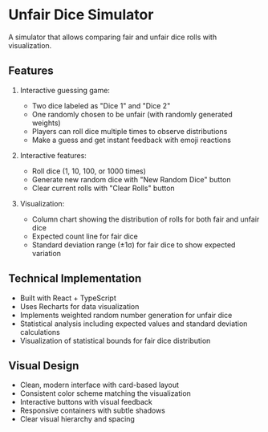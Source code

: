 # Unfair Dice Simulator

A simulator that allows comparing fair and unfair dice rolls with visualization.

## Features

1. Interactive guessing game:

   - Two dice labeled as "Dice 1" and "Dice 2"
   - One randomly chosen to be unfair (with randomly generated weights)
   - Players can roll dice multiple times to observe distributions
   - Make a guess and get instant feedback with emoji reactions

2. Interactive features:

   - Roll dice (1, 10, 100, or 1000 times)
   - Generate new random dice with "New Random Dice" button
   - Clear current rolls with "Clear Rolls" button

3. Visualization:
   - Column chart showing the distribution of rolls for both fair and unfair dice
   - Expected count line for fair dice
   - Standard deviation range (±1σ) for fair dice to show expected variation

## Technical Implementation

- Built with React + TypeScript
- Uses Recharts for data visualization
- Implements weighted random number generation for unfair dice
- Statistical analysis including expected values and standard deviation calculations
- Visualization of statistical bounds for fair dice distribution

## Visual Design

- Clean, modern interface with card-based layout
- Consistent color scheme matching the visualization
- Interactive buttons with visual feedback
- Responsive containers with subtle shadows
- Clear visual hierarchy and spacing
